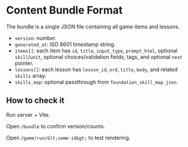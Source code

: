 # Content Bundle Format

The bundle is a single JSON file containing all game items and lessons.

- `version`: number.
- `generated_at`: ISO 8601 timestamp string.
- `items[]`: each item has `id`, `title`, `input_type`, `prompt_html`, optional `skill`/`unit`, optional choices/validation fields, tags, and optional `next` pointer.
- `lessons[]`: each lesson has `lesson_id`, `ord`, `title`, `body`, and related `skills` array.
- `skills_map`: optional passthrough from `foundation_skill_map.json`.

## How to check it

Run server + Vite.

Open `/bundle` to confirm version/counts.

Open `/game/run/&lt;some-id&gt;` to test rendering.
